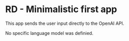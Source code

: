 # RD - Minimalistic first app
  
This app sends the user input directly to the OpenAI API.

No specific language model was definied.
